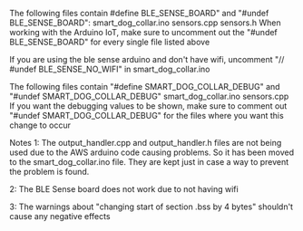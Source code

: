 The following files contain #define BLE_SENSE_BOARD" and "#undef BLE_SENSE_BOARD":
smart_dog_collar.ino
sensors.cpp
sensors.h
When working with the Arduino IoT, make sure to uncomment out the "#undef BLE_SENSE_BOARD" for every single file listed above


If you are using the ble sense arduino and don't have wifi, uncomment "// #undef BLE_SENSE_NO_WIFI" in smart_dog_collar.ino


The following files contain "#define SMART_DOG_COLLAR_DEBUG" and "#undef SMART_DOG_COLLAR_DEBUG"
smart_dog_collar.ino
sensors.cpp
If you want the debugging values to be shown, make sure to comment out "#undef SMART_DOG_COLLAR_DEBUG" for the files where you want this change to occur


Notes
1: The output_handler.cpp and output_handler.h files are not being used due to the AWS arduino code causing problems. So it has been moved to the smart_dog_collar.ino file. They are kept just in case a way to prevent the problem is found.

2: The BLE Sense board does not work due to not having wifi

3: The warnings about "changing start of section .bss by 4 bytes" shouldn't cause any negative effects